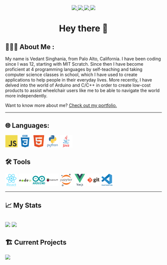 <div id="header" align="center">
  <div id="badges">
    <a href="https://www.linkedin.com/in/vedantsinghania05">
      <img src="https://img.shields.io/badge/LinkedIn-black?style=flat&logo=linkedin"/>
    </a>
    <a href="mailto:vedant.singhania@gmail.com">
      <img src="https://img.shields.io/badge/Email-black?style=flat&logo=gmail"/>
    </a>
    <a href="https://www.youtube.com/channel/UCQlMZH56o6O3qHQOlMIrdVg">
      <img src="https://img.shields.io/badge/Youtube-black?style=flat&logo=youtube"/>
    </a>
    <a href="https://www.kaggle.com/vedantsinghania/">
      <img src="https://img.shields.io/badge/Kaggle-black?style=flat&logo=Kaggle"/>
    </a>
  </div>
  <h1>Hey there 👋</h1>
</div>

## 👨🏽‍💻 About Me :

My name is Vedant Singhania, from Palo Alto, California. I have been coding since I was 12, starting with MIT Scratch. Since then I have become proficient at 4 programming languages by self-teaching and taking computer science classes in school, which I have used to create applications to help people in their everyday lives. More recently, I have delved into the world of Arduino and C/C++ in order to create low-cost products to assist wheelchair users like me to be able to navigate the world more independently.

Want to know more about me? [Check out my portfolio.](https://vedantsinghania.com)

---

## 🌐 Languages:
<div>
  <img src="https://github.com/devicons/devicon/blob/master/icons/javascript/javascript-original.svg" width="40" height="40"/>
  <img src="https://github.com/devicons/devicon/blob/master/icons/css3/css3-plain-wordmark.svg" width="40" height="40"/>
  <img src="https://github.com/devicons/devicon/blob/master/icons/html5/html5-original.svg" width="40" height="40"/>
  <img src="https://github.com/devicons/devicon/blob/master/icons/python/python-original-wordmark.svg" width="40" height="40"/>
  <img src="https://github.com/devicons/devicon/blob/master/icons/java/java-original-wordmark.svg" width="40" height="40"/>
</div>

## 🛠️ Tools
<div>
  <img src="https://github.com/devicons/devicon/blob/master/icons/react/react-original-wordmark.svg" width="40" height="40"/>
  <img src="https://github.com/devicons/devicon/blob/master/icons/nodejs/nodejs-original-wordmark.svg" width="40" height="40"/>
  <img src="https://github.com/devicons/devicon/blob/master/icons/arduino/arduino-original-wordmark.svg" width="40" height="40"/>
  <img src="https://github.com/devicons/devicon/blob/master/icons/raspberrypi/raspberrypi-original-wordmark.svg" width="40" height="40"/>
  <img src="https://github.com/devicons/devicon/blob/master/icons/jupyter/jupyter-original-wordmark.svg" width="40" height="40"/>
  <img src="https://github.com/devicons/devicon/blob/master/icons/vuejs/vuejs-original-wordmark.svg" width="40" height="40"/>
  <img src="https://github.com/devicons/devicon/blob/master/icons/git/git-original-wordmark.svg" width="40" height="40"/>
  <img src="https://github.com/devicons/devicon/blob/master/icons/vscode/vscode-original-wordmark.svg" width="40" height="40"/>
</div>

---

## 📈 My Stats
![](https://raw.githubusercontent.com/vedantsinghania05/github-stats/master/generated/overview.svg#gh-dark-mode-only)
![](https://raw.githubusercontent.com/vedantsinghania05/github-stats/master/generated/languages.svg#gh-dark-mode-only)
---

## 🏗️ Current Projects
<a href="https://github.com/vedantsinghania05/vedantsinghania05.github.io">
  <img align="center" src="https://github-readme-stats.vercel.app/api/pin/?username=Tunestats&repo=tunestats&theme=dark" />
</a>
